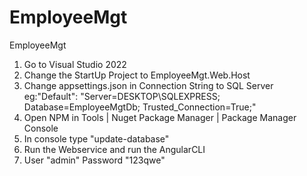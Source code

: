 # EmployeeMgt
EmployeeMgt
1. Go to Visual Studio 2022
2. Change the StartUp Project to EmployeeMgt.Web.Host
3. Change appsettings.json in Connection String to SQL Server eg:"Default": "Server=DESKTOP\\SQLEXPRESS; Database=EmployeeMgtDb; Trusted_Connection=True;"
3. Open NPM in Tools | Nuget Package Manager | Package Manager Console
4. In console type "update-database"
5. Run the Webservice and run the AngularCLI
6. User "admin" Password "123qwe"
